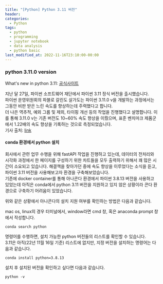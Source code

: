 ```yaml
---
title: "[Python] Python 3.11 버전"
header:
categories:
  - Python
tags:
  - python
  - programming
  - jupyter notebook
  - data analysis
  - python basic
last_modified_at: 2022-11-16T23:10:00-00:00
---
```

   
### python 3.11.0 version

What's new in python 3.11: [공식사이트](https://docs.python.org/3/whatsnew/3.11.html)

지난 달 27일, 파이썬 소프트웨어 재단에서 파이썬 3.11 정식 버전을 출시했습니다.   
파이썬 운영위원회의 파블로 갈린도 살가도는 파이썬 3.11.0 v을 개발하는 과정에서는 그동안 비판 받은 느린 속도를 향상하는데 주력했다고 합니다.   
더 나은 역추적, 예외 그룹 및 제외, 타이핑 개선 등의 작업을 진행했다고 설명합니다. 이를 통해 3.11.0 v는 기존 버전도 10~60% 속도 향상을 이뤘으며, 표준 벤치마크 제품군에서 1.22배의 속도 향상을 기록하는 것으로 측정되었습니다.   
기사 출처: [link](https://zdnet.co.kr/view/?no=20221027090819)
   
   
#### conda 환경에서 python 설치 

 회사에서 관련 업무 수행을 위해 fastAPI 작업을 진행하고 있는데, 데이터의 전처리와 시각화 과정에서 한 페이지를 구성하기 위한 차트들을 모두 출력하기 위해서 꽤 많은 시간이 소요되고 있습니다. 해결책을 찾아가던 중에 속도 향상을 이루었다는 소식을 듣고, 파이썬 3.11 버전을 사용해보고자 환경을 구축해보았습니다.   
기존에 docker container를 통해 아나콘다 환경에서 파이썬 3.8.13 버전을 사용하고 있었는데 아직은 conda에서 python 3.11 버전을 지원하고 있지 않은 상황이라 콘다 환경으로 구축하기 어려움이 있었습니다.    

 위와 같은 상황에서 아나콘다의 설치 지원 여부를 확인하는 방법은 다음과 같습니다. 

mac os, linux의 경우 터미널에서, window라면 cmd 창, 혹은 anaconda prompt 창에서 작성합니다.   
```
conda search python
```
   
명령어를 수행하면, 설치 가능한 python 버전들의 리스트를 확인할 수 있습니다.   
3.11은 아직(22년 11월 16일 기준) 리스트에 없지만, 지정 버전을 설치하는 명령어는 다음과 같습니다.   

```
conda install python=3.8.13
```
   
설치 후 설치된 버전을 확인하고 싶다면 다음과 같습니다.   
   
```
python -v
```
   
  
